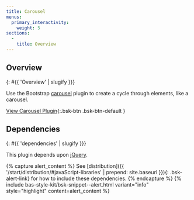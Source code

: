 ```yaml
---
title: Carousel
menus:
  primary_interactivity:
    weight: 5
sections:
  -
    title: Overview
---
```


## Overview
{: #{{ 'Overview' | slugify }}}

Use the Bootstrap [carousel](http://getbootstrap.com/javascript/#carousel) plugin to create a cycle through elements,
like a carousel.

[View Carousel Plugin](http://getbootstrap.com/javascript/#carousel){:.bsk-btn .bsk-btn-default }

## Dependencies
{: #{{ 'dependencies' | slugify }}}

This plugin depends upon [jQuery](https://jquery.com).

{% capture alert_content %}
See [distribution]({{ '/start/distribution/#javaScript-libraries' | prepend: site.baseurl }}){: .bsk-alert-link} for
how to include these dependencies.
{% endcapture %}
{% include bas-style-kit/bsk-snippet--alert.html
  variant="info"
  style="highlight"
  content=alert_content
%}
